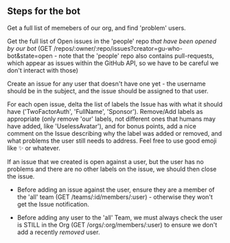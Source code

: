 Steps for the bot
-----------------

Get a full list of memebers of our org, and find 'problem' users.

Get the full list of Open issues in the 'people' repo *that have been opened by our bot*
(GET /repos/:owner/:repo/issues?creator=gu-who-bot&state=open - note that the 'people' repo
also contains pull-requests, which appear as issues within the GitHub API, so we have to be
careful we don't interact with those) 

Create an issue for any user that doesn't have one yet - the username should be in the subject,
and the issue should be assigned to that user.

For each open issue, delta the list of labels the Issue has with what it should have
('TwoFactorAuth', 'FullName', 'Sponsor'). Remove/Add labels as appropriate
(only remove 'our' labels, not different ones that humans may have added, like 'UselessAvatar'),
and for bonus points, add a nice comment on the Issue describing why the label was added or removed,
and what problems the user still needs to address. Feel free to use good emoji like :sparkles: or whatever.

If an issue that we created is open against a user, but the user has no problems and there are no other
labels on the issue, we should then close the issue.

* Before adding an issue against the user, ensure they are a member of the 'all' team
(GET /teams/:id/members/:user) - otherwise they won't get the Issue notification.

* Before adding any user to the 'all' Team, we must always check the user is STILL in the Org
(GET /orgs/:org/members/:user) to ensure we don't add a recently _removed_ user.

